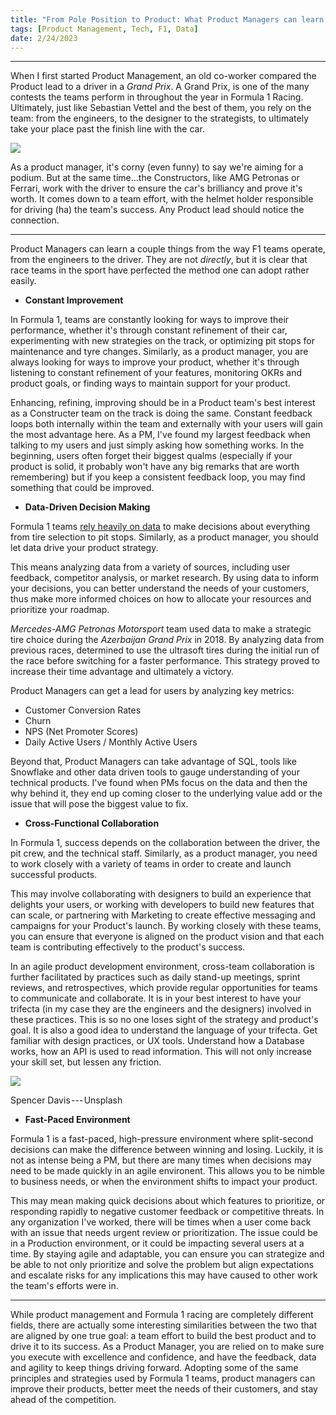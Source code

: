 ```yaml
---
title: "From Pole Position to Product: What Product Managers can learn from Formula 1"
tags: [Product Management, Tech, F1, Data]
date: 2/24/2023
---
```

* * * * *

When I first started Product Management, an old co-worker compared the Product lead to a driver in a *Grand Prix*. A Grand Prix, is one of the many contests the teams perform in throughout the year in Formula 1 Racing. Ultimately, just like Sebastian Vettel and the best of them, you rely on the team: from the engineers, to the designer to the strategists, to ultimately take your place past the finish line with the car. 
<!--more-->
![](https://cdn-images-1.medium.com/max/1600/1*CjUCSrlpoABbwSmLKRJg3g.jpeg)

As a product manager, it's corny (even funny) to say we're aiming for a podium. But at the same time...the Constructors, like AMG Petronas or Ferrari, work with the driver to ensure the car's brilliancy and prove it's worth. It comes down to a team effort, with the helmet holder responsible for driving (ha) the team's success. Any Product lead should notice the connection.

* * * * *

Product Managers can learn a couple things from the way F1 teams operate, from the engineers to the driver. They are not *directly*, but it is clear that race teams in the sport have perfected the method one can adopt rather easily.

-   **Constant Improvement**

In Formula 1, teams are constantly looking for ways to improve their performance, whether it's through constant refinement of their car, experimenting with new strategies on the track, or optimizing pit stops for maintenance and tyre changes. Similarly, as a product manager, you are always looking for ways to improve your product, whether it's through listening to constant refinement of your features, monitoring OKRs and product goals, or finding ways to maintain support for your product.

Enhancing, refining, improving should be in a Product team's best interest as a Constructer team on the track is doing the same. Constant feedback loops both internally within the team and externally with your users will gain the most advantage here. As a PM, I've found my largest feedback when talking to my users and just simply asking how something works. In the beginning, users often forget their biggest qualms (especially if your product is solid, it probably won't have any big remarks that are worth remembering) but if you keep a consistent feedback loop, you may find something that could be improved.

-   **Data-Driven Decision Making**

Formula 1 teams [rely heavily on data](https://aws.amazon.com/f1/AWS-F1-Insights/) to make decisions about everything from tire selection to pit stops. Similarly, as a product manager, you should let data drive your product strategy.

This means analyzing data from a variety of sources, including user feedback, competitor analysis, or market research. By using data to inform your decisions, you can better understand the needs of your customers, thus make more informed choices on how to allocate your resources and prioritize your roadmap.

*Mercedes-AMG Petronas Motorsport* team used data to make a strategic tire choice during the *Azerbaijan Grand Prix* in 2018. By analyzing data from previous races, determined to use the ultrasoft tires during the initial run of the race before switching for a faster performance. This strategy proved to increase their time advantage and ultimately a victory.

Product Managers can get a lead for users by analyzing key metrics:

-   Customer Conversion Rates
-   Churn
-   NPS (Net Promoter Scores)
-   Daily Active Users / Monthly Active Users 

Beyond that, Product Managers can take advantage of SQL, tools like Snowflake and other data driven tools to gauge understanding of your technical products. I've found when PMs focus on the data and then the why behind it, they end up coming closer to the underlying value add or the issue that will pose the biggest value to fix.

-   **Cross-Functional Collaboration**

In Formula 1, success depends on the collaboration between the driver, the pit crew, and the technical staff. Similarly, as a product manager, you need to work closely with a variety of teams in order to create and launch successful products.

This may involve collaborating with designers to build an experience that delights your users, or working with developers to build new features that can scale, or partnering with Marketing to create effective messaging and campaigns for your Product's launch. By working closely with these teams, you can ensure that everyone is aligned on the product vision and that each team is contributing effectively to the product's success.

In an agile product development environment, cross-team collaboration is further facilitated by practices such as daily stand-up meetings, sprint reviews, and retrospectives, which provide regular opportunities for teams to communicate and collaborate. It is in your best interest to have your trifecta (in my case they are the engineers and the designers) involved in these practices. This is so no one loses sight of the strategy and product's goal. It is also a good idea to understand the language of your trifecta. Get familiar with design practices, or UX tools. Understand how a Database works, how an API is used to read information. This will not only increase your skill set, but lessen any friction. 

![](https://cdn-images-1.medium.com/max/1600/1*ZTiZ1UjjX2ewGbKnRHIPSg.jpeg)

Spencer Davis --- Unsplash

-   **Fast-Paced Environment**

Formula 1 is a fast-paced, high-pressure environment where split-second decisions can make the difference between winning and losing. Luckily, it is not as intense being a PM, but there are many times when decisions may need to be made quickly in an agile environent. This allows you to be nimble to business needs, or when the environment shifts to impact your product.

This may mean making quick decisions about which features to prioritize, or responding rapidly to negative customer feedback or competitive threats. In any organization I've worked, there will be times when a user come back with an issue that needs urgent review or prioritization. The issue could be in a Production environment, or it could be impacting several users at a time. By staying agile and adaptable, you can ensure you can strategize and be able to not only prioritize and solve the problem but align expectations and escalate risks for any implications this may have caused to other work the team's efforts were in.

* * * * *

While product management and Formula 1 racing are completely different fields, there are actually some interesting similarities between the two that are aligned by one true goal: a team effort to build the best product and to drive it to its success. As a Product Manager, you are relied on to make sure you execute with excellence and confidence, and have the feedback, data and agility to keep things driving forward. Adopting some of the same principles and strategies used by Formula 1 teams, product managers can improve their products, better meet the needs of their customers, and stay ahead of the competition.